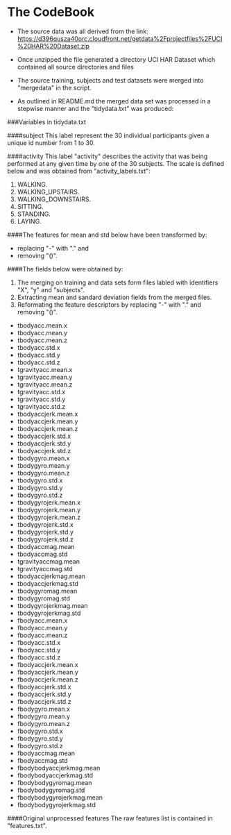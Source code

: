 # The CodeBook 


* The source data was all derived from the link:
https://d396qusza40orc.cloudfront.net/getdata%2Fprojectfiles%2FUCI%20HAR%20Dataset.zip 

* Once unzipped the file generated a directory UCI HAR Dataset which contained all source directories and files 

* The source training, subjects and test datasets were merged into "mergedata" in the script.

* As outlined in README.md the merged data set was processed in a stepwise manner and the "tidydata.txt" was produced:

###Variables in tidydata.txt

####subject
This label represent the 30 individual participants given a unique id number from 1 to 30.


####activity
This label "activity" describes the activity that was being performed at any given time by one of the 30 subjects.
The scale is defined below and was obtained from "activity_labels.txt":

1. WALKING.
2. WALKING_UPSTAIRS.
3. WALKING_DOWNSTAIRS.
4. SITTING.
5. STANDING.
6. LAYING.


####The features for mean and std below have been transformed by:
* replacing "-" with "." and 
* removing "()".   

####The fields below were obtained by: 

1. The merging on training and data sets form files labled with identifiers "X", "y" and "subjects".
2. Extracting mean and sandard deviation fields from the merged files.
3. Reformating the feature descriptors by replacing "-" with "." and removing "()".

* tbodyacc.mean.x 
* tbodyacc.mean.y
* tbodyacc.mean.z
* tbodyacc.std.x
* tbodyacc.std.y
* tbodyacc.std.z
* tgravityacc.mean.x
* tgravityacc.mean.y
* tgravityacc.mean.z
* tgravityacc.std.x
* tgravityacc.std.y
* tgravityacc.std.z
* tbodyaccjerk.mean.x
* tbodyaccjerk.mean.y
* tbodyaccjerk.mean.z
* tbodyaccjerk.std.x
* tbodyaccjerk.std.y
* tbodyaccjerk.std.z
* tbodygyro.mean.x
* tbodygyro.mean.y
* tbodygyro.mean.z
* tbodygyro.std.x
* tbodygyro.std.y
* tbodygyro.std.z
* tbodygyrojerk.mean.x
* tbodygyrojerk.mean.y
* tbodygyrojerk.mean.z
* tbodygyrojerk.std.x
* tbodygyrojerk.std.y
* tbodygyrojerk.std.z
* tbodyaccmag.mean
* tbodyaccmag.std
* tgravityaccmag.mean
* tgravityaccmag.std
* tbodyaccjerkmag.mean
* tbodyaccjerkmag.std
* tbodygyromag.mean
* tbodygyromag.std
* tbodygyrojerkmag.mean
* tbodygyrojerkmag.std
* fbodyacc.mean.x
* fbodyacc.mean.y
* fbodyacc.mean.z
* fbodyacc.std.x
* fbodyacc.std.y
* fbodyacc.std.z
* fbodyaccjerk.mean.x
* fbodyaccjerk.mean.y
* fbodyaccjerk.mean.z
* fbodyaccjerk.std.x
* fbodyaccjerk.std.y
* fbodyaccjerk.std.z
* fbodygyro.mean.x
* fbodygyro.mean.y
* fbodygyro.mean.z
* fbodygyro.std.x
* fbodygyro.std.y
* fbodygyro.std.z
* fbodyaccmag.mean
* fbodyaccmag.std
* fbodybodyaccjerkmag.mean
* fbodybodyaccjerkmag.std
* fbodybodygyromag.mean
* fbodybodygyromag.std
* fbodybodygyrojerkmag.mean
* fbodybodygyrojerkmag.std

####Original unprocessed features
The raw features list is contained in "features.txt".